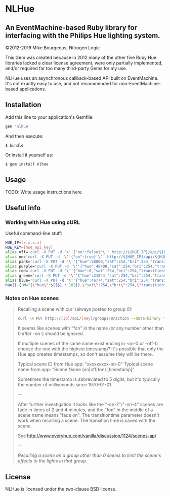 # NLHue
## An EventMachine-based Ruby library for interfacing with the Philips Hue lighting system.

&copy;2012-2016 Mike Bourgeous, Nitrogen Logic

This Gem was created because in 2012 many of the other fine Ruby Hue libraries
lacked a clear license agreement, were only partially implemented, and/or
required far too many third-party Gems for my use.

NLHue uses an asynchronous callback-based API built on EventMachine.  It's not
exactly easy to use, and not recommended for non-EventMachine-based
applications.

## Installation

Add this line to your application's Gemfile:

```ruby
gem 'nlhue'
```

And then execute:

    $ bundle

Or install it yourself as:

    $ gem install nlhue

## Usage

TODO: Write usage instructions here

## Useful info

### Working with Hue using cURL

Useful command-line stuff:

```bash
HUE_IP=[x.x.x.x]
HUE_KEY=[hue_api_key]
alias off='curl -X PUT -d '\''{"on":false}'\'' http://${HUE_IP}/api/${HUE_KEY}/lights/2/state ; echo'
alias on='curl -X PUT -d '\''{"on":true}'\'' http://${HUE_IP}/api/${HUE_KEY}/lights/2/state ; echo'
alias pink='curl -X PUT -d '\''{"hue":58000,"sat":254,"bri":254,"transitiontime":0}'\'' http://${HUE_IP}/api/${HUE_KEY}/lights/2/state ; echo'
alias purple='curl -X PUT -d '\''{"hue":48400,"sat":254,"bri":254,"transitiontime":0}'\'' http://${HUE_IP}/api/${HUE_KEY}/lights/2/state ; echo'
alias red='curl -X PUT -d '\''{"hue":0,"sat":254,"bri":254,"transitiontime":0}'\'' http://${HUE_IP}/api/${HUE_KEY}/lights/2/state ; echo'
alias green='curl -X PUT -d '\''{"hue":21844,"sat":254,"bri":254,"transitiontime":0}'\'' http://${HUE_IP}/api/${HUE_KEY}/lights/2/state ; echo'
alias blue='curl -X PUT -d '\''{"hue":46774,"sat":254,"bri":254,"transitiontime":0}'\'' http://${HUE_IP}/api/${HUE_KEY}/lights/2/state ; echo'
hue() { M="{\"hue\":$(($1 * 182)),\"sat\":254,\"bri\":254,\"transitiontime\":10}" ; curl -X PUT -d "$M" http://${HUE_IP}/api/${HUE_KEY}/lights/2/state; echo; }
```

### Notes on Hue scenes

> Recalling a scene with curl (always posted to group 0):
>
> ```bash
> curl -X PUT http://[ip]/api/[key]/groups/0/action --data-binary '{"scene":"4170a6910-on-0"}'
> ```
>
> It seems like scenes with "fon" in the name (or any number other than 0 after
> -on-) should be ignored.
>
> If multiple scenes of the same name exist ending in -on-0 or -off-0, choose the
> one with the highest timestamp?  It's possible that only the Hue app creates
> timestamps, so don't assume they will be there.
>
> Typical scene ID from Hue app: "xxxxxxxxx-on-0"
> Typical scene name from app: "Scene Name (on|off|fon) [timestamp]"
>
> Sometimes the timestamp is abbreviated to 5 digits, but it's typically the
> number of milliseconds since 1970-01-01.
>
> --
>
> After further investigation it looks like the "-on-2"/"-on-4" scenes are fade
> in times of 2 and 4 minutes, and the "fon" in the middle of a scene name means
> "fade on".  The transitiontime parameter doesn't work when recalling a scene.
> The transition time is saved with the scene.
>
> See http://www.everyhue.com/vanilla/discussion/1124/scenes-api
>
> --
>
> *Recalling a scene on a group other than 0 seems to limit the scene's effects to
> the lights in that group.*


## License

NLHue is licensed under the two-clause BSD license.
